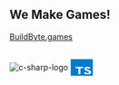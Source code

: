 ## We Make Games! 
<div align="center">
  <a href="https://github.com/rafaballerini">
</div>

 [BuildByte.games](https://www.buildbyte.games/)

<div style="display: inline_block"><br>
  <img align="center" alt="c-sharp-logo" height="40" width="40" src="https://camo.githubusercontent.com/8d56e87edf99e89bfc457cd62462e0b7aae19e6b197b1df5c542d474d8d76f81/68747470733a2f2f646576656c6f7065722e6665646f726170726f6a6563742e6f72672f7374617469632f6c6f676f2f6373686172702e706e67">
  <img align="center" alt="Rafa-Ts" height="30" width="40" src="https://raw.githubusercontent.com/devicons/devicon/master/icons/typescript/typescript-plain.svg">
